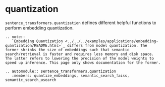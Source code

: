 # quantization
`sentence_transformers.quantization` defines different helpful functions to perform embedding quantization. 

```eval_rst
.. note::
   `Embedding Quantization <../../../examples/applications/embedding-quantization/README.html>`_ differs from model quantization. The former shrinks the size of embeddings such that semantic search/retrieval is faster and requires less memory and disk space. The latter refers to lowering the precision of the model weights to speed up inference. This page only shows documentation for the former.
```

```eval_rst
.. automodule:: sentence_transformers.quantization
   :members: quantize_embeddings, semantic_search_faiss, semantic_search_usearch
```

